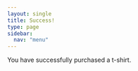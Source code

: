 ```yaml
---
layout: single
title: Success!
type: page
sidebar:
  nav: "menu"
---
```


You have successfully purchased a t-shirt.


